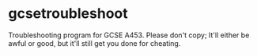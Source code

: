 # gcsetroubleshoot
Troubleshooting program for GCSE A453.
Please don't copy; It'll either be awful or good, but it'll still get you done for cheating.
